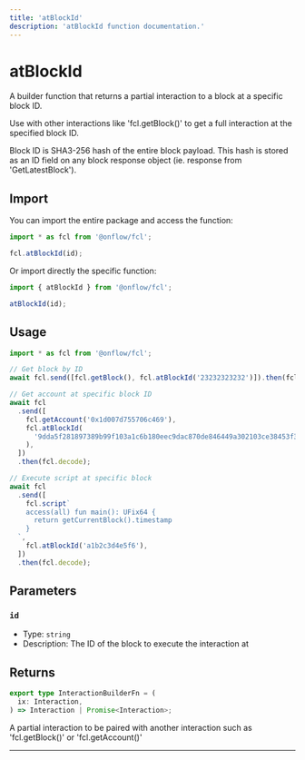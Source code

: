 ```yaml
---
title: 'atBlockId'
description: 'atBlockId function documentation.'
---
```


<!-- THIS DOCUMENT IS AUTO-GENERATED FROM [onflow/fcl/../sdk/src/build/cadence/build-at-block-id.ts](https://github.com/onflow/fcl-js/tree/master/packages/fcl/../sdk/src/build/cadence/build-at-block-id.ts). DO NOT EDIT MANUALLY -->

# atBlockId

A builder function that returns a partial interaction to a block at a specific block ID.

Use with other interactions like 'fcl.getBlock()' to get a full interaction at the specified block ID.

Block ID is SHA3-256 hash of the entire block payload. This hash is stored as an ID field on any block response object (ie. response from 'GetLatestBlock').

## Import

You can import the entire package and access the function:

```typescript
import * as fcl from '@onflow/fcl';

fcl.atBlockId(id);
```

Or import directly the specific function:

```typescript
import { atBlockId } from '@onflow/fcl';

atBlockId(id);
```

## Usage

```typescript
import * as fcl from '@onflow/fcl';

// Get block by ID
await fcl.send([fcl.getBlock(), fcl.atBlockId('23232323232')]).then(fcl.decode);

// Get account at specific block ID
await fcl
  .send([
    fcl.getAccount('0x1d007d755706c469'),
    fcl.atBlockId(
      '9dda5f281897389b99f103a1c6b180eec9dac870de846449a302103ce38453f3',
    ),
  ])
  .then(fcl.decode);

// Execute script at specific block
await fcl
  .send([
    fcl.script`
    access(all) fun main(): UFix64 {
      return getCurrentBlock().timestamp
    }
  `,
    fcl.atBlockId('a1b2c3d4e5f6'),
  ])
  .then(fcl.decode);
```

## Parameters

### `id`

- Type: `string`
- Description: The ID of the block to execute the interaction at

## Returns

```typescript
export type InteractionBuilderFn = (
  ix: Interaction,
) => Interaction | Promise<Interaction>;
```

A partial interaction to be paired with another interaction such as 'fcl.getBlock()' or 'fcl.getAccount()'

---

